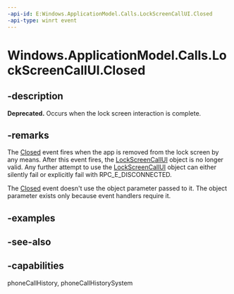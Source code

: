 ```yaml
---
-api-id: E:Windows.ApplicationModel.Calls.LockScreenCallUI.Closed
-api-type: winrt event
---
```


<!-- Event syntax
public event Windows.Foundation.TypedEventHandler Closed<Windows.ApplicationModel.Calls.LockScreenCallUI,  object>
-->

# Windows.ApplicationModel.Calls.LockScreenCallUI.Closed

## -description
**Deprecated.** Occurs when the lock screen interaction is complete.

## -remarks
The [Closed](lockscreencallui_closed.md) event fires when the app is removed from the lock screen by any means. After this event fires, the [LockScreenCallUI](lockscreencallui.md) object is no longer valid. Any further attempt to use the [LockScreenCallUI](lockscreencallui.md) object can either silently fail or explicitly fail with RPC_E_DISCONNECTED.

The [Closed](lockscreencallui_closed.md) event doesn't use the object parameter passed to it. The object parameter exists only because event handlers require it.

## -examples

## -see-also

## -capabilities
phoneCallHistory, phoneCallHistorySystem
